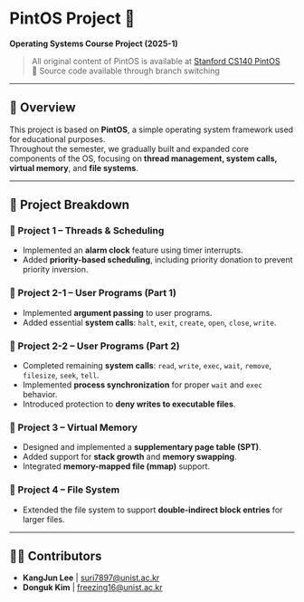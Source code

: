 # PintOS Project 🐧  
**Operating Systems Course Project (2025-1)**  
> All original content of PintOS is available at [Stanford CS140 PintOS](http://www.stanford.edu/class/cs140/projects/pintos)  
> 📌 Source code available through branch switching  

---

## 🚀 Overview  
This project is based on **PintOS**, a simple operating system framework used for educational purposes.  
Throughout the semester, we gradually built and expanded core components of the OS, focusing on **thread management, system calls, virtual memory**, and **file systems**.

---

## 🧩 Project Breakdown

### 📍 Project 1 – **Threads & Scheduling**
- Implemented an **alarm clock** feature using timer interrupts.
- Added **priority-based scheduling**, including priority donation to prevent priority inversion.

### 📍 Project 2-1 – **User Programs (Part 1)**
- Implemented **argument passing** to user programs.
- Added essential **system calls**: `halt`, `exit`, `create`, `open`, `close`, `write`.

### 📍 Project 2-2 – **User Programs (Part 2)**
- Completed remaining **system calls**: `read`, `write`, `exec`, `wait`, `remove`, `filesize`, `seek`, `tell`.
- Implemented **process synchronization** for proper `wait` and `exec` behavior.
- Introduced protection to **deny writes to executable files**.

### 📍 Project 3 – **Virtual Memory**
- Designed and implemented a **supplementary page table (SPT)**.
- Added support for **stack growth** and **memory swapping**.
- Integrated **memory-mapped file (mmap)** support.

### 📍 Project 4 – **File System**
- Extended the file system to support **double-indirect block entries** for larger files.

---

## 👨‍💻 Contributors
- **KangJun Lee** | [suri7897@unist.ac.kr](mailto:suri7897@unist.ac.kr)  
- **Donguk Kim** | [freezing16@unist.ac.kr](mailto:freezing16@unist.ac.kr)
